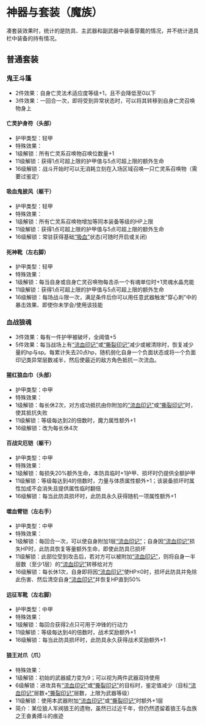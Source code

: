 # 神器与套装（魔族）

凑套装效果时，统计的是防具、主武器和副武器中装备穿戴的情况，并不统计道具栏中装备的持有情况。

## 普通套装

### 鬼王斗篷

* 2件效果：自身亡灵法术适应度等级+1，且不会降低至0以下
* 3件效果：一回合一次，即将受到异常状态时，可以将其转移到自身亡灵召唤物身上

#### 亡灵护身符（头部）

* 护甲类型：轻甲
* 特殊效果：
* 1级解锁：所有亡灵系召唤物召唤位数量+1
* 11级解锁：获得1点可超上限的护甲值与5点可超上限的额外生命
* 16级解锁：战斗开始时可以无消耗立刻在入场区域召唤一只亡灵系召唤物（需要过鉴定）

#### 吸血鬼披风（躯干）

* 护甲类型：轻甲
* 特殊效果：
* 1级解锁：所有亡灵系召唤物增加等同本装备等级的HP上限
* 11级解锁：获得1点可超上限的护甲值与5点可超上限的额外生命
* 16级解锁：常驻获得基础<a href="../../../status/normal/#吸血" target="_blank">“吸血”</a>状态(可随时开启或关闭)

#### 死神靴（左右脚）

* 护甲类型：轻甲
* 特殊效果：
* 1级解锁：每当自身或自身亡灵召唤物每击杀一个有魂单位时+1灵魂水晶充能
* 11级解锁：获得1点可超上限的护甲值与5点可超上限的额外生命
* 16级解锁：每场战斗限一次，满足条件后你可以用任意武器触发"穿心刺"中的暴击效果、即使你未学会/使用该技能

### 血战狼魂

* 3件效果：每有一件护甲被破坏，全阈值+5
* 5件效果：每当战场上有<a href="../../../status/mark/#流血印记" target="_blank">“流血印记”</a>或<a href="../../../status/mark/#撕裂印记" target="_blank">“撕裂印记”</a>减少或被清除时，恢复减少量的hp与sp。每累计失去20点hp，随机弱化自身一个负面状态或将一个负面印记类异常层数减半，然后使最近的敌方角色抵抗一次流血。

#### 猩红狼血巾（头部）

* 护甲类型：中甲
* 特殊效果：
* 1级解锁：每长休2次，对方成功抵抗由你附加的<a href="../../../status/mark/#流血印记" target="_blank">“流血印记”</a>或<a href="../../../status/mark/#撕裂印记" target="_blank">“撕裂印记”</a>时，使其抵抗失败
* 11级解锁：等级每达到2的倍数时，魔力属性额外+1
* 16级解锁：改为每长休4次

#### 百战灾厄铠（躯干）

* 护甲类型：中甲
* 特殊效果：
* 1级解锁：每损失20%额外生命，本防具临时+1护甲、损坏时仍提供全额护甲
* 11级解锁：等级每达到4的倍数时，力量与体质属性额外+1；该装备损坏时属性加成不会消失且提供属性临时翻倍
* 16级解锁：每当此防具损坏时，此防具永久获得随机一项属性额外+1

#### 噬血臂铠（左右手）

* 护甲类型：中甲
* 特殊效果：
* 1级解锁：每回合一次，可以使自身附加1层<a href="../../../status/mark/#流血印记" target="_blank">“流血印记”</a>；自身因<a href="../../../status/mark/#流血印记" target="_blank">“流血印记”</a>损失HP时，此防具恢复等量额外生命，即使此防具已损坏
* 11级解锁：此部位受到攻击后，若对方可以被附加<a href="../../../status/mark/#流血印记" target="_blank">“流血印记”</a>，则将自身一半层数（至少1层）的<a href="../../../status/mark/#流血印记" target="_blank">“流血印记”</a>转移给对方
* 16级解锁：每长休1次，自身即将因<a href="../../../status/mark/#流血印记" target="_blank">“流血印记”</a>使HP≤0时，损坏此防具并免除此伤害、然后清空自身<a href="../../../status/mark/#流血印记" target="_blank">“流血印记”</a>并恢复HP直到50%

#### 远征军靴（左右脚）

* 护甲类型：中甲
* 特殊效果：
* 1级解锁：每回合获得2点只可用于冲锋的行动力
* 11级解锁：等级每达到4的倍数时，战术奖励额外+1
* 16级解锁：每当此防具损坏时，此防具永久获得战术奖励额外+1

#### 狼王对爪（爪）

* 特殊效果：
* 1级解锁：初始的武器威力变为9；可以视为两件武器双持使用
* 6级解锁：进攻具有<a href="../../../status/mark/#流血印记" target="_blank">“流血印记”</a>或<a href="../../../status/mark/#撕裂印记" target="_blank">“撕裂印记”</a>的目标时，鉴定值减少（目标<a href="../../../status/mark/#流血印记" target="_blank">“流血印记”</a>层数+<a href="../../../status/mark/#撕裂印记" target="_blank">“撕裂印记”</a>层数，上限为武器等级）
* 11级解锁：使用本武器附加<a href="../../../status/mark/#流血印记" target="_blank">“流血印记”</a>或<a href="../../../status/mark/#撕裂印记" target="_blank">“撕裂印记”</a>时额外+1层
* 简介：某位狼人军阀狼王的遗物，虽然已过近千年，但仍然遗留着狼王与血族之王奋勇搏斗的痕迹

